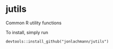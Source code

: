 # jutils
Common R utility functions

To install, simply run

```
devtools::install_github("jonlachmann/jutils")
```
